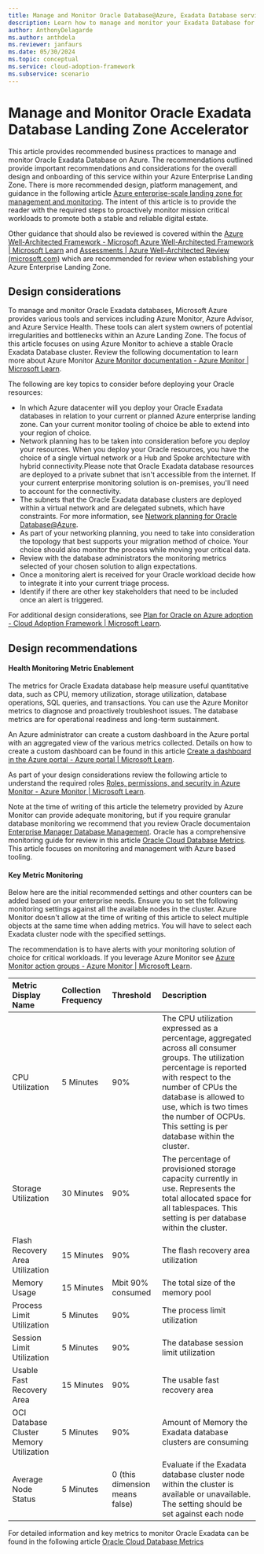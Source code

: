 ```yaml
---
title: Manage and Monitor Oracle Database@Azure, Exadata Database services 
description: Learn how to manage and monitor your Exadata Database for Oracle Database@Azure.
author: AnthonyDelagarde
ms.author: anthdela
ms.reviewer: janfaurs
ms.date: 05/30/2024
ms.topic: conceptual
ms.service: cloud-adoption-framework
ms.subservice: scenario
---
```


# Manage and Monitor Oracle Exadata Database Landing Zone Accelerator 

This article provides recommended business practices to manage and monitor Oracle Exadata Database on Azure. The recommendations outlined provide important recommendations and considerations for the overall design and onboarding of this service within your Azure Enterprise Landing Zone. There is more recommended design, platform management, and guidance in the following article [Azure enterprise-scale landing zone for management and monitoring](/azure/cloud-adoption-framework/ready/landing-zone/design-area/management). The intent of this article is to provide the reader with the required steps to proactively monitor mission critical workloads to promote both a stable and reliable digital estate.

Other guidance that should also be reviewed is covered within the [Azure Well-Architected Framework - Microsoft Azure Well-Architected Framework | Microsoft Learn](/azure/well-architected/) and [Assessments | Azure Well-Architected Review (microsoft.com)](/assessments/azure-architecture-review/) which are recommended for review when establishing your Azure Enterprise Landing Zone.

## Design considerations

To manage and monitor Oracle Exadata databases, Microsoft Azure provides various tools and services including Azure Monitor, Azure Advisor, and Azure Service Health. These tools can alert system owners of potential irregularities and bottlenecks within an Azure Landing Zone. The focus of this article focuses on using Azure Monitor to achieve a stable Oracle Exadata Database cluster. Review the following documentation to learn more about Azure Monitor [Azure Monitor documentation - Azure Monitor | Microsoft Learn](/azure/azure-monitor/).

The following are key topics to consider before deploying your Oracle resources:

- In which Azure datacenter will you deploy your Oracle Exadata databases in relation to your current or planned Azure enterprise landing zone. Can your current monitor tooling of choice be able to extend into your region of choice.
- Network planning has to be taken into consideration before you deploy your resources. When you deploy your Oracle resources, you have the choice of a single virtual network or a Hub and Spoke architecture with hybrid connectivity.Please note that Oracle Exadata database resources are deployed to a private subnet that isn't accessible from the internet. If your current enterprise monitoring solution is on-premises, you'll need to account for the connectivity.
- The subnets that the Oracle Exadata database clusters are deployed within a virtual network and are delegated subnets, which have constraints. For more information, see [Network planning for Oracle Database@Azure](/azure/oracle/oracle-db/oracle-database-network-plan#constraints).
- As part of your networking planning, you need to take into consideration the topology that best supports your migration method of choice. Your choice should also monitor the process while moving your critical data.
- Review with the database administrators the monitoring metrics selected of your chosen solution to align expectations.
- Once a monitoring alert is received for your Oracle workload decide how to integrate it into your current triage process.
- Identify if there are other key stakeholders that need to be included once an alert is triggered.

For additional design considerations, see [Plan for Oracle on Azure adoption - Cloud Adoption Framework | Microsoft Learn](/azure/cloud-adoption-framework/scenarios/oracle-iaas/oracle-landing-zone-plan).

## Design recommendations

#### Health Monitoring Metric Enablement

The metrics for Oracle Exadata database help measure useful quantitative data, such as CPU, memory utilization, storage utilization, database operations, SQL queries, and transactions. You can use the Azure Monitor metrics to diagnose and proactively troubleshoot issues. The database metrics are for operational readiness and long-term sustainment. 

An Azure administrator can create a custom dashboard in the Azure portal with an aggregated view of the various metrics collected. Details on how to create a custom dashboard can be found in this article [Create a dashboard in the Azure portal - Azure portal | Microsoft Learn](/azure/azure-portal/azure-portal-dashboards).

As part of your design considerations review the following article to understand the required roles [Roles, permissions, and security in Azure Monitor - Azure Monitor | Microsoft Learn](/azure/azure-monitor/roles-permissions-security). 

Note at the time of writing of this article the telemetry provided by Azure Monitor can provide adequate monitoring, but if you require granular database monitoring we recommend that you review Oracle documentaion [Enterprise Manager Database Management](https://www.oracle.com/database/technologies/manageability.html). Oracle has a comprehensive monitoring guide for review in this article [Oracle Cloud Database Metrics](https://docs.oracle.com/iaas/database-management/doc/oracle-cloud-database-metrics.html). This article focuses on monitoring and management with Azure based tooling.

#### Key Metric Monitoring

Below here are the initial recommended settings and other counters can be added based on your enterprise needs.  Ensure you to set the following monitoring settings against all the available nodes in the cluster. Azure Monitor doesn't allow at the time of writing of this article to select multiple objects at the same time when adding metrics. You will have to select each Exadata cluster node with the specified settings. 

The recommendation is to have alerts with your monitoring solution of choice for critical workloads. If you leverage Azure Monitor see [Azure Monitor action groups - Azure Monitor | Microsoft Learn](/azure/azure-monitor/alerts/action-groups).



|  Metric Display Name                                   |  Collection Frequency                                   | Threshold                    | Description                                  |
| :------------------------------------------------------|:--------------------------------------------------------|:-----------------------------|:---------------------------------------------|
| CPU Utilization                                        | 5 Minutes                                               | 90%                           | The CPU utilization expressed as a percentage, aggregated across all consumer groups. The utilization percentage is reported with respect to the number of CPUs the database is allowed to use, which is two times the number of OCPUs. This setting is per database within the cluster. |
| Storage Utilization                                    | 30 Minutes                                              | 90%                            | The percentage of provisioned storage capacity currently in use. Represents the total allocated space for all tablespaces. This setting is per database within the cluster.|
| Flash Recovery Area Utilization                        | 15 Minutes                                              | 90%                            | The flash recovery area utilization    |
| Memory Usage                                           | 15 Minutes                                              | Mbit  90% consumed             | The total size of the memory pool      |
| Process Limit Utilization                              |   5 Minutes                                             | 90%                            | The process limit utilization          |
| Session Limit Utilization                              |   5 Minutes                                             | 90%                            | The database session limit utilization |
| Usable Fast Recovery Area                              | 15 Minutes                                              | 90%                            | The usable fast recovery area          |
| OCI Database Cluster Memory Utilization                | 5 Minutes                                               | 90%                            | Amount of Memory the Exadata database clusters are consuming |
| Average Node Status                                    | 5 Minutes                                               | 0 (this dimension means false) | Evaluate if the  Exadata database cluster node within the cluster is available or unavailable. The setting should be set against each node |

For detailed information and key metrics to monitor Oracle Exadata can be found in the following article [Oracle Cloud Database Metrics](https://docs.oracle.com/iaas/database-management/doc/oracle-cloud-database-metrics.html)




